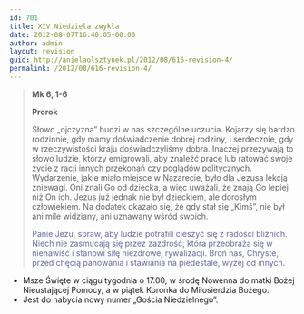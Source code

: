 ```yaml
---
id: 701
title: XIV Niedziela zwykła
date: 2012-08-07T16:40:05+00:00
author: admin
layout: revision
guid: http://anielaolsztynek.pl/2012/08/616-revision-4/
permalink: /2012/08/616-revision-4/
---
```

> **Mk 6, 1-6**
> 
> **Prorok**
> 
> Słowo &#8222;ojczyzna&#8221; budzi w nas szczególne uczucia. Kojarzy się bardzo rodzinnie, gdy mamy doświadczenie dobrej rodziny, i serdecznie, gdy w rzeczywistości kraju doświadczyliśmy dobra. Inaczej przeżywają to słowo ludzie, którzy emigrowali, aby znaleźć pracę lub ratować swoje życie z racji innych przekonań czy poglądów politycznych. Wydarzenie, jakie miało miejsce w Nazarecie, było dla Jezusa lekcją zniewagi. Oni znali Go od dziecka, a więc uważali, że znają Go lepiej niż On ich. Jezus już jednak nie był dzieckiem, ale dorosłym człowiekiem. Na dodatek okazało się, że gdy stał się &#8222;Kimś&#8221;, nie był ani mile widziany, ani uznawany wśród swoich.
> 
> <span style="color: #666699;">Panie Jezu, spraw, aby ludzie potrafili cieszyć się z radości bliźnich. Niech nie zasmucają się przez zazdrość, która przeobraża się w nienawiść i stanowi siłę niezdrowej rywalizacji. Broń nas, Chryste, przed chęcią panowania i stawiania na piedestale, wyżej od innych.</span>

  * <span style="font-style: normal;">Msze Święte w ciągu tygodnia o 17.00, w środę Nowenna do matki Bożej Nieustającej Pomocy, a w piątek Koronka do Miłosierdzia Bożego.</span>
  * <span style="font-style: normal;">Jest do nabycia nowy numer &#8222;Gościa Niedzielnego&#8221;.</span>